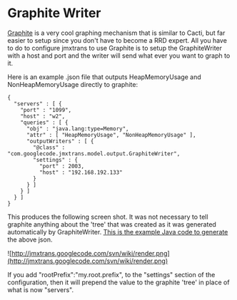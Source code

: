 # Graphite Writer #

[Graphite](http://graphite.wikidot.com/) is a very cool graphing mechanism that is similar to Cacti, but far easier to setup since you don't have to become a RRD expert. All you have to do to configure jmxtrans to use Graphite is to setup the GraphiteWriter with a host and port and the writer will send what ever you want to graph to it.

Here is an example .json file that outputs HeapMemoryUsage and NonHeapMemoryUsage directly to graphite:

```
{
  "servers" : [ {
    "port" : "1099",
    "host" : "w2",
    "queries" : [ {
      "obj" : "java.lang:type=Memory",
      "attr" : [ "HeapMemoryUsage", "NonHeapMemoryUsage" ],
      "outputWriters" : [ {
        "@class" : "com.googlecode.jmxtrans.model.output.GraphiteWriter",
        "settings" : {
          "port" : 2003,
          "host" : "192.168.192.133"
        }
      } ]
    } ]
  } ]
}
```

This produces the following screen shot. It was not necessary to tell graphite anything about the 'tree' that was created as it was generated automatically by GraphiteWriter. [This is the example Java code to generate](http://code.google.com/p/jmxtrans/source/browse/trunk/src/com/googlecode/jmxtrans/example/Graphite.java) the above json.

![http://jmxtrans.googlecode.com/svn/wiki/render.png](http://jmxtrans.googlecode.com/svn/wiki/render.png)

If you add "rootPrefix":"my.root.prefix", to the "settings" section of the configuration, then it will prepend the value to the graphite 'tree' in place of what is now "servers".